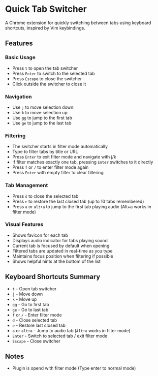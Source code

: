 # Quick Tab Switcher

A Chrome extension for quickly switching between tabs using keyboard shortcuts, inspired by Vim keybindings.

## Features

### Basic Usage
- Press `t` to open the tab switcher
- Press `Enter` to switch to the selected tab
- Press `Escape` to close the switcher
- Click outside the switcher to close it

### Navigation
- Use `j` to move selection down
- Use `k` to move selection up
- Use `gg` to jump to the first tab
- Use `ge` to jump to the last tab

### Filtering
- The switcher starts in filter mode automatically
- Type to filter tabs by title or URL
- Press `Enter` to exit filter mode and navigate with j/k
- If filter matches exactly one tab, pressing `Enter` switches to it directly
- Press `f` or `/` to enter filter mode again
- Press `Enter` with empty filter to clear filtering

### Tab Management
- Press `d` to close the selected tab
- Press `e` to restore the last closed tab (up to 10 tabs remembered)
- Press `a` or `alt+a` to jump to the first tab playing audio (Alt+a works in filter mode)

### Visual Features
- Shows favicon for each tab
- Displays audio indicator for tabs playing sound
- Current tab is focused by default when opening
- Filtered tabs are updated in real-time as you type
- Maintains focus position when filtering if possible
- Shows helpful hints at the bottom of the list

## Keyboard Shortcuts Summary
- `t` - Open tab switcher
- `j` - Move down
- `k` - Move up
- `gg` - Go to first tab
- `ge` - Go to last tab
- `f` or `/` - Enter filter mode
- `d` - Close selected tab
- `e` - Restore last closed tab
- `a` or `alt+a` - Jump to audio tab (`Alt+a` works in filter mode)
- `Enter` - Switch to selected tab / exit filter mode
- `Escape` - Close switcher

## Notes
- Plugin is opend with filter mode (Type enter to normal mode)